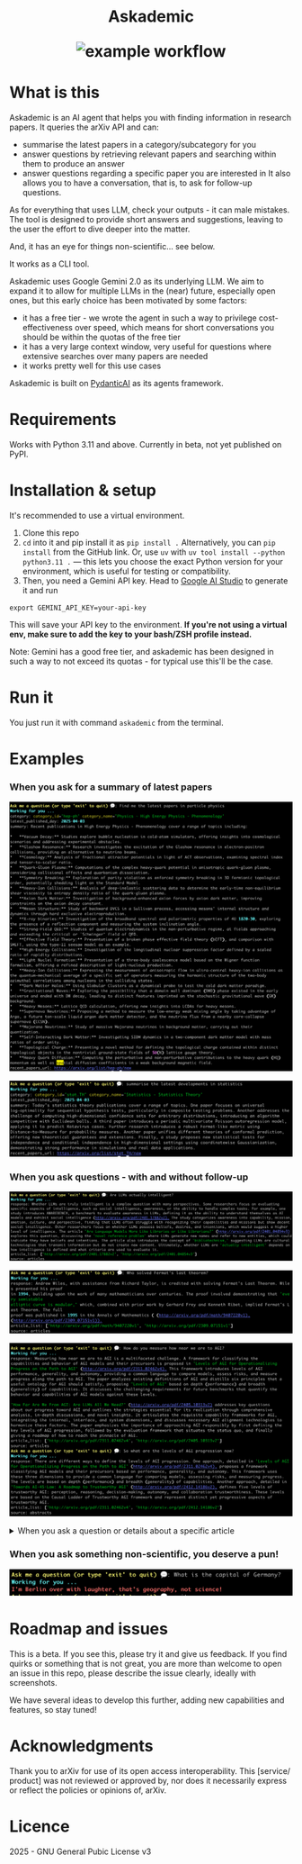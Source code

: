 <h1 align="center">
Askademic

![example workflow](https://github.com/martinapugliese/askademic/actions/workflows/python-package.yml/badge.svg)
</h1>

# What is this

Askademic is an AI agent that helps you with finding information in research papers. It queries the arXiv API and can:
* summarise the latest papers in a category/subcategory for you
* answer questions by retrieving relevant papers and searching within them to produce an answer
* answer questions regarding a specific paper you are interested in
It also allows you to have a conversation, that is, to ask for follow-up questions.

As for everything that uses LLM, check your outputs - it can male mistakes. The tool is designed to provide short answers and suggestions, leaving to the user the effort to dive deeper into the matter.

And, it has an eye for things non-scientific... see below.

It works as a CLI tool.

Askademic uses Google Gemini 2.0 as its underlying LLM. We aim to expand it to allow for multiple LLMs in the (near) future, especially open ones, but this early choice has been motivated by some factors:
* it has a free tier - we wrote the agent in such a way to privilege cost-effectiveness over speed, which means for short conversations you should be within the quotas of the free tier
* it has a very large context window, very useful for questions where extensive searches over many papers are needed
* it works pretty well for this use cases

Askademic is built on [PydanticAI](https://ai.pydantic.dev/) as its agents framework.

# Requirements

Works with Python 3.11 and above. Currently in beta, not yet published on PyPI.

# Installation & setup

It's recommended to use a virtual environment.

1. Clone this repo
2. `cd` into it and pip install it as `pip install .` Alternatively, you can `pip install` from the GitHub link. Or, use `uv` with `uv tool install --python python3.11 .` — this lets you choose the exact Python version for your environment, which is useful for testing or compatibility.
3. Then, you need a Gemini API key. Head to [Google AI Studio](https://aistudio.google.com/app/apikey) to generate it and run

```
export GEMINI_API_KEY=your-api-key
```

This will save your API key to the environment. **If you're not using a virtual env, make sure to add the key to your bash/ZSH profile instead.**

Note: Gemini has a good free tier, and askademic has been designed in such a way to not exceed its quotas - for typical use this'll be the case.

# Run it

You just run it with command `askademic` from the terminal.

# Examples

### When you ask for a summary of latest papers

![example of summary1](assets/summary1.png)

![example of summary2](assets/summary2.png)

### When you ask questions - with and without follow-up

![example of question1](assets/question1.png)

![example of question2](assets/question2.png)

![example of question3](assets/question3_and_convo.png)
</details>

<details>
<summary>When you ask a question or details about a specific article</summary>

![example of article1](assets/article1.png)

![example of article2](assets/article2.png)

</details>

### When you ask something non-scientific, you deserve a pun!

![example of question1](assets/pun.png)

# Roadmap and issues

This is a beta. If you see this, please try it and give us feedback. If you find quirks or something that is not great, you are more than welcome to open an issue in this repo, please describe the issue clearly, ideally with screenshots.

We have several ideas to develop this further, adding new capabilities and features, so stay tuned!

# Acknowledgments

Thank you to arXiv for use of its open access interoperability. This [service/ product] was not reviewed or approved by, nor does it necessarily express or reflect the policies or opinions of, arXiv.

# Licence

2025 - GNU General Pubic License v3
